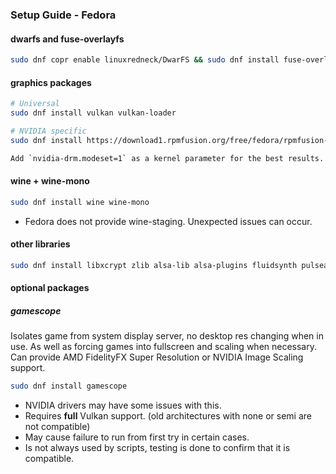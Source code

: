 <h3>Setup Guide - Fedora</h3>

#### dwarfs and fuse-overlayfs
```sh
sudo dnf copr enable linuxredneck/DwarFS && sudo dnf install fuse-overlayfs dwarfs
```

#### graphics packages

```sh
# Universal
sudo dnf install vulkan vulkan-loader

# NVIDIA specific
sudo dnf install https://download1.rpmfusion.org/free/fedora/rpmfusion-free-release-$(rpm -E %fedora).noarch.rpm https://download1.rpmfusion.org/nonfree/fedora/rpmfusion-nonfree-release-$(rpm -E %fedora).noarch.rpm && sudo dnf install xorg-x11-drv-nvidia akmod-nvidia

Add `nvidia-drm.modeset=1` as a kernel parameter for the best results.
```

#### wine + wine-mono
```sh
sudo dnf install wine wine-mono
```

- Fedora does not provide wine-staging. Unexpected issues can occur.

#### other libraries
```sh
sudo dnf install libxcrypt zlib alsa-lib alsa-plugins fluidsynth pulseaudio openal
```

#### optional packages

##### gamescope
Isolates game from system display server, no desktop res changing when in use. As well as forcing games into fullscreen and scaling when necessary. Can provide AMD FidelityFX Super Resolution or NVIDIA Image Scaling support.

```sh
sudo dnf install gamescope
```

- NVIDIA drivers may have some issues with this.
- Requires **full** Vulkan support. (old architectures with none or semi are not compatible)
- May cause failure to run from first try in certain cases.
- Is not always used by scripts, testing is done to confirm that it is compatible.
